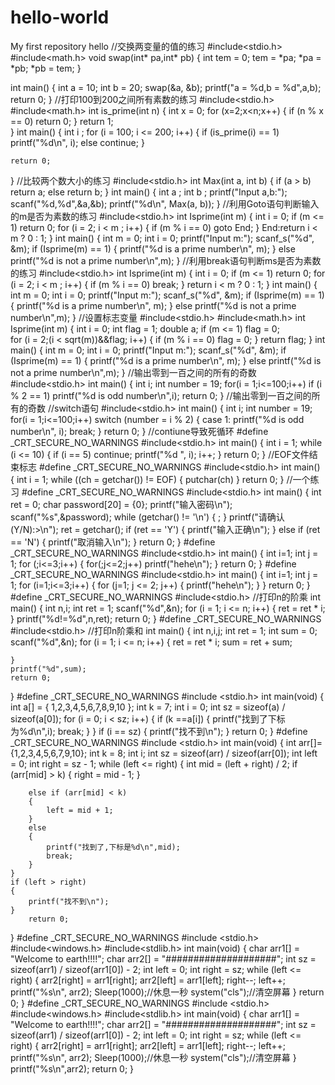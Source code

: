 # hello-world
My first repository
hello
//交换两变量的值的练习
#include<stdio.h>
#include<math.h>
void swap(int* pa,int* pb)
{
	int tem = 0;
	tem = *pa;
	*pa = *pb;
	*pb = tem;
}

int main()
{
	int a = 10;
	int b = 20;
	swap(&a, &b);
	printf("a = %d,b = %d",a,b);
	return 0;
}
//打印100到200之间所有素数的练习
#include<stdio.h>
#include<math.h>
int is_prime(int n)
{
	int x = 0;
	for (x=2;x<n;x++)
	{
		if (n % x == 0)
			return 0;
	}
	return 1;	
}
int main()
{
	int i ;
	for (i = 100; i <= 200; i++)
	{
		if (is_prime(i) == 1)
			printf("%d\n", i);
		else
			continue;
	}

	return 0;
}
//比较两个数大小的练习
#include<stdio.h>
int Max(int a, int b)
{
	if (a > b)
		return a;
	else
		return b;
}
int main()
{
	int a ;
	int b ;
	printf("Input a,b:");
	scanf("%d,%d",&a,&b);
	printf("%d\n", Max(a, b));
}
//利用Goto语句判断输入的m是否为素数的练习
#include<stdio.h>
int Isprime(int m)
{
	int i = 0;
	if (m <= 1)
		return 0;
	for (i = 2; i < m ; i++)
	{
		if (m % i == 0)
			goto End;
	}
End:return i < m ? 0 : 1;
}
int main()
{
	int m = 0;
	int i = 0;
	printf("Input m:");
	scanf_s("%d", &m);
	if (Isprime(m) == 1)
	{
		printf("%d is a prime number\n", m);
	}
	else
		printf("%d is not a prime number\n",m);
}
//利用break语句判断ms是否为素数的练习
#include<stdio.h>
int Isprime(int m)
{
	int i = 0;
	if (m <= 1)
		return 0;
	for (i = 2; i < m ; i++)
	{
		if (m % i == 0)
			break;
	}
	return i < m ? 0 : 1;
}
int main()
{
	int m = 0;
	int i = 0;
	printf("Input m:");
	scanf_s("%d", &m);
	if (Isprime(m) == 1)
	{
		printf("%d is a prime number\n", m);
	}
	else
		printf("%d is not a prime number\n",m);
}
//设置标志变量
#include<stdio.h>
#include<math.h>
int Isprime(int m)
{
	int i = 0;
	int flag = 1;
	double a;
	if (m <= 1) 
		flag = 0;		
	for (i = 2;(i < sqrt(m))&&flag; i++)
	{
		if (m % i == 0)
			flag = 0;
	}
	return flag;
}
int main()
{
	int m = 0;
	int i = 0;
	printf("Input m:");
	scanf_s("%d", &m);
	if (Isprime(m) == 1)
	{
		printf("%d is a prime number\n", m);
	}
	else
		printf("%d is not a prime number\n",m);
}
//输出零到一百之间的所有的奇数
#include<stdio.h>
int main()
{
	int i;
	int number = 19;
	for(i = 1;i<=100;i++)
	if (i % 2 == 1)
		printf("%d is odd number\n",i);
	return 0;
}
//输出零到一百之间的所有的奇数
//switch语句
#include<stdio.h>
int main()
{
	int i;
	int number = 19;
	for(i = 1;i<=100;i++)
		switch (number = i % 2)
		{
		case 1:
			printf("%d is odd number\n", i);
			break;
		}
		return 0;
}
//contiune导致死循环
#define _CRT_SECURE_NO_WARNINGS
#include<stdio.h>
int main()
{
	int i = 1;
	while (i <= 10)
	{
		if (i == 5)
			continue;
		printf("%d ", i);
		i++;
	}
	return 0;
}
//EOF文件结束标志
#define _CRT_SECURE_NO_WARNINGS
#include<stdio.h>
int main()
{
	int i = 1;
	while ((ch = getchar()) != EOF)
	{
		putchar(ch)
	}
	return 0;
}
//一个练习
#define _CRT_SECURE_NO_WARNINGS
#include<stdio.h>
int main()
{
	int ret = 0;
	char password[20] = {0};
	printf("输入密码\n");
	scanf("%s",&password);
	while (getchar() != '\n')
	{
		;
	}
	printf("请确认(Y/N):>\n");
	ret = getchar();
	if (ret == 'Y')
	{
		printf("输入正确\n");
	}
	else if (ret == 'N')
	{
		printf("取消输入\n");
	}
	return 0;
}
#define _CRT_SECURE_NO_WARNINGS
#include<stdio.h>
int main()
{
	int i=1;
	int j = 1;
	for (;i<=3;i++)
	{
		for(;j<=2;j++)
		printf("hehe\n");
	}
	return 0;
}
#define _CRT_SECURE_NO_WARNINGS
#include<stdio.h>
int main()
{
	int i=1;
	int j = 1;
	for (i=1;i<=3;i++)
	{
		for (j=1; j <= 2; j++)
		{
			printf("hehe\n");
		}
	}
	return 0;
}
#define _CRT_SECURE_NO_WARNINGS
#include<stdio.h>
//打印n的阶乘
int main()
{
	int n,i;
	int ret = 1;
	scanf("%d",&n);
	for (i = 1; i <= n; i++)
	{
		ret = ret * i;
	}
	printf("%d!=%d",n,ret);
	return 0;
}
#define _CRT_SECURE_NO_WARNINGS
#include<stdio.h>
//打印n阶乘和
int main()
{
	int n,i,j;
	int ret = 1;
	int sum = 0;
	scanf("%d",&n);
	for (i = 1; i <= n; i++)
	{
		ret = ret * i;
		sum = ret + sum;
		
	}
	printf("%d",sum);
	return 0;
}
#define _CRT_SECURE_NO_WARNINGS
#include <stdio.h>
int main(void)
{
    int a[] = { 1,2,3,4,5,6,7,8,9,10 };
    int k = 7;
    int i = 0;
    int sz = sizeof(a) / sizeof(a[0]);
    for (i = 0; i < sz; i++)
    {
        if (k ==a[i])
        {
            printf("找到了下标为%d\n",i);
            break;
        }
    }
    if (i == sz)
    {
        printf("找不到\n");
    }
    return 0;
}
#define _CRT_SECURE_NO_WARNINGS
#include <stdio.h>
int main(void)
{
    int arr[]={1,2,3,4,5,6,7,9,10};
    int k = 8;
    int i;
    int sz = sizeof(arr) / sizeof(arr[0]);
    int left = 0;
    int right = sz - 1;
    while (left <= right)
    {
        int mid = (left + right) / 2;
        if (arr[mid] > k)
        {
            right = mid - 1;
        }

        else if (arr[mid] < k)
        {
            left = mid + 1;
        }
        else
        {
            printf("找到了,下标是%d\n",mid);
            break;
        }
    }
    if (left > right)
    {
        printf("找不到\n");
    }
        return 0; 
}
#define _CRT_SECURE_NO_WARNINGS
#include <stdio.h>
#include<windows.h>
#include<stdlib.h>
int main(void)
{
	char arr1[] = "Welcome to earth!!!!";
	char arr2[] = "####################";
	int sz = sizeof(arr1) / sizeof(arr1[0]) - 2;
	int left = 0;
	int right = sz;
	while (left <= right)
	{
		arr2[right] = arr1[right];
		arr2[left] = arr1[left];
		right--;
		left++;
		printf("%s\n", arr2);
		Sleep(1000);//休息一秒
		system("cls");//清空屏幕
	}
	return 0; 
}
#define _CRT_SECURE_NO_WARNINGS
#include <stdio.h>
#include<windows.h>
#include<stdlib.h>
int main(void)
{
	char arr1[] = "Welcome to earth!!!!";
	char arr2[] = "####################";
	int sz = sizeof(arr1) / sizeof(arr1[0]) - 2;
	int left = 0;
	int right = sz;
	while (left <= right)
	{
		arr2[right] = arr1[right];
		arr2[left] = arr1[left];
		right--;
		left++;
		printf("%s\n", arr2);
		Sleep(1000);//休息一秒
		system("cls");//清空屏幕
	}
	printf("%s\n",arr2);
	return 0; 
}
